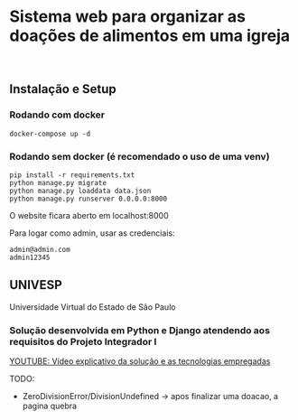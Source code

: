 # Sistema web para organizar as doações de alimentos em uma igreja


<br>

## **Instalação e Setup**

### Rodando com docker
```
docker-compose up -d
```
### Rodando sem docker (é recomendado o uso de uma venv)
```
pip install -r requirements.txt
python manage.py migrate
python manage.py loaddata data.json
python manage.py runserver 0.0.0.0:8000
```

O website ficara aberto em localhost:8000

Para logar como admin, usar as credenciais:
```
admin@admin.com
admin12345
```

## __UNIVESP__
Universidade Virtual do Estado de São Paulo

### Solução desenvolvida em Python e Django atendendo aos requisitos do Projeto Integrador I

[YOUTUBE: Vídeo explicativo da solução e as tecnologias empregadas](https://www.youtube.com/watch?v=YxeufeAI6jA)

<!-- ![tumbnail-PI-git](https://user-images.githubusercontent.com/73009024/146322712-105f7502-f54f-4c15-bc89-2e6a0fd42e87.jpg) -->



TODO:
- ZeroDivisionError/DivisionUndefined -> apos finalizar uma doacao, a pagina quebra
